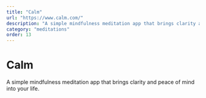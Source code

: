 ```yaml
---
title: "Calm"
url: "https://www.calm.com/"
description: "A simple mindfulness meditation app that brings clarity and peace of mind into your life."
category: "meditations"
order: 13
---
```


# Calm

A simple mindfulness meditation app that brings clarity and peace of mind into your life.
